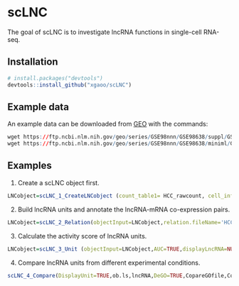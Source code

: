 
<!-- README.md is generated from README.Rmd. Please edit that file -->

# scLNC

<!-- badges: start -->
<!-- badges: end -->

The goal of scLNC is to investigate lncRNA functions in single-cell
RNA-seq.

## Installation

``` r
# install.packages("devtools")
devtools::install_github("xgaoo/scLNC")
```

## Example data

An example data can be downloaded from
[GEO](https://www.ncbi.nlm.nih.gov/geo/query/acc.cgi?acc=GSE98638) with
the commands:

``` r
wget https://ftp.ncbi.nlm.nih.gov/geo/series/GSE98nnn/GSE98638/suppl/GSE98638_HCC.TCell.S5063.count.txt.gz
wget https://ftp.ncbi.nlm.nih.gov/geo/series/GSE98nnn/GSE98638/miniml/GSE98638_family.xml.tgz
```

## Examples

1.  Create a scLNC object first.

``` r
LNCobject=scLNC_1_CreateLNCobject (count_table1= HCC_rawcount, cell_info1= HCC_cellinfo)
```

2.  Build lncRNA units and annotate the lncRNA-mRNA co-expression pairs.

``` r
LNCobject=scLNC_2_Relation(objectInput=LNCobject,relation.fileName='HCC',pairs.filter=TRUE,corcut=0.6,anno.pairs=TRUE)
```

3.  Calculate the activity score of lncRNA units.

``` r
LNCobject=scLNC_3_Unit (objectInput=LNCobject,AUC=TRUE,displayLncRNA=NULL,DEAUC=TRUE,item.add=NULL,DEitem='majorCluster')
```

4.  Compare lncRNA units from different experimental conditions.

``` r
scLNC_4_Compare(DisplayUnit=TRUE,ob.ls,lncRNA,DeGO=TRUE,CopareGOfile,CopareGeneList)
```
